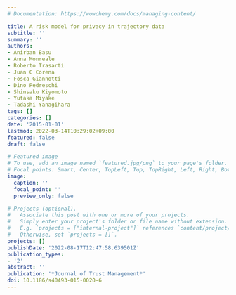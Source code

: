 ```yaml
---
# Documentation: https://wowchemy.com/docs/managing-content/

title: A risk model for privacy in trajectory data
subtitle: ''
summary: ''
authors:
- Anirban Basu
- Anna Monreale
- Roberto Trasarti
- Juan C Corena
- Fosca Giannotti
- Dino Pedreschi
- Shinsaku Kiyomoto
- Yutaka Miyake
- Tadashi Yanagihara
tags: []
categories: []
date: '2015-01-01'
lastmod: 2022-03-14T10:29:02+09:00
featured: false
draft: false

# Featured image
# To use, add an image named `featured.jpg/png` to your page's folder.
# Focal points: Smart, Center, TopLeft, Top, TopRight, Left, Right, BottomLeft, Bottom, BottomRight.
image:
  caption: ''
  focal_point: ''
  preview_only: false

# Projects (optional).
#   Associate this post with one or more of your projects.
#   Simply enter your project's folder or file name without extension.
#   E.g. `projects = ["internal-project"]` references `content/project/deep-learning/index.md`.
#   Otherwise, set `projects = []`.
projects: []
publishDate: '2022-08-17T12:47:58.639501Z'
publication_types:
- '2'
abstract: ''
publication: '*Journal of Trust Management*'
doi: 10.1186/s40493-015-0020-6
---
```

